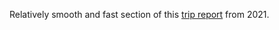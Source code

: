 Relatively smooth and fast section of this [trip report](https://lww.squarespace.com/british-columbia-bikepacking/harrison-loop-2021) from 2021.
